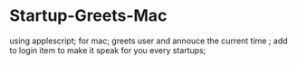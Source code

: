 # Startup-Greets-Mac
using applescript;
for mac;
greets user and annouce the current time ;
add to login item to make it speak for you every startups;
